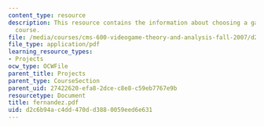 ```yaml
---
content_type: resource
description: This resource contains the information about choosing a game in this
  course.
file: /media/courses/cms-600-videogame-theory-and-analysis-fall-2007/d2c6b94ac4dd470dd3880059eed6e631_fernandez.pdf
file_type: application/pdf
learning_resource_types:
- Projects
ocw_type: OCWFile
parent_title: Projects
parent_type: CourseSection
parent_uid: 27422620-efa8-2dce-c8e8-c59eb7767e9b
resourcetype: Document
title: fernandez.pdf
uid: d2c6b94a-c4dd-470d-d388-0059eed6e631
---
```

